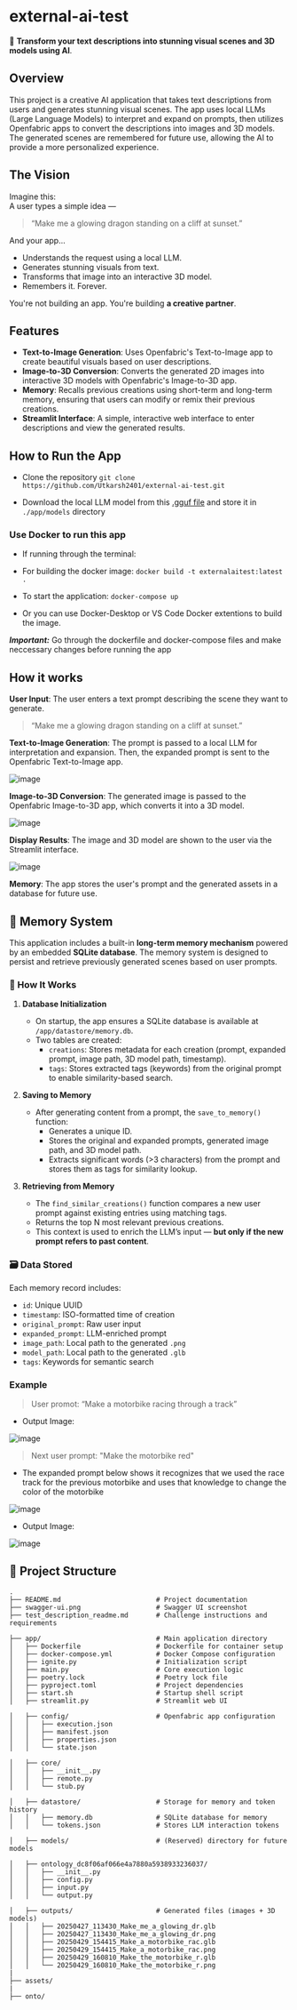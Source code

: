 # external-ai-test

🎨 **Transform your text descriptions into stunning visual scenes and 3D models using AI**.

## Overview

This project is a creative AI application that takes text descriptions from users and generates stunning visual scenes. The app uses local LLMs (Large Language Models) to interpret and expand on prompts, then utilizes Openfabric apps to convert the descriptions into images and 3D models. The generated scenes are remembered for future use, allowing the AI to provide a more personalized experience.

## The Vision

Imagine this:  
A user types a simple idea —
> “Make me a glowing dragon standing on a cliff at sunset.”

And your app...

- Understands the request using a local LLM.
- Generates stunning visuals from text.
- Transforms that image into an interactive 3D model.
- Remembers it. Forever.

You're not building an app. You're building **a creative partner**.

## Features

- **Text-to-Image Generation**: Uses Openfabric's Text-to-Image app to create beautiful visuals based on user descriptions.
- **Image-to-3D Conversion**: Converts the generated 2D images into interactive 3D models with Openfabric's Image-to-3D app.
- **Memory**: Recalls previous creations using short-term and long-term memory, ensuring that users can modify or remix their previous creations.
- **Streamlit Interface**: A simple, interactive web interface to enter descriptions and view the generated results.

## How to Run the App

- Clone the repository `git clone https://github.com/Utkarsh2401/external-ai-test.git`

- Download the local LLM model from this [.gguf file](https://drive.google.com/drive/folders/1wk4kExujwEa_DOwfIHsAiheO-TCrEFLw) and store it in `./app/models` directory

### Use Docker to run this app

- If running through the terminal:

- For building the docker image: `docker build -t externalaitest:latest .`

- To start the application:  `docker-compose up`

- Or you can use Docker-Desktop or VS Code Docker extentions to build the image.

***Important:*** Go through the dockerfile and docker-compose files and make neccessary changes before running the app

## How it works

**User Input**: The user enters a text prompt describing the scene they want to generate.

> “Make me a glowing dragon standing on a cliff at sunset.”

**Text-to-Image Generation**: The prompt is passed to a local LLM for interpretation and expansion. Then, the expanded prompt is sent to the Openfabric Text-to-Image app.

![image](./assets/Expanded_Prompt_Dragon.png)

**Image-to-3D Conversion**: The generated image is passed to the Openfabric Image-to-3D app, which converts it into a 3D model.

![image](./assets/Dragon_3D_Model.png)

**Display Results**: The image and 3D model are shown to the user via the Streamlit interface.

![image](./assets/20250430_162252_Make_me_a_glowing_dr.png)

**Memory**: The app stores the user's prompt and the generated assets in a database for future use.

## 🧠 Memory System

This application includes a built-in **long-term memory mechanism** powered by an embedded **SQLite database**. The memory system is designed to persist and retrieve previously generated scenes based on user prompts.

### 🔧 How It Works

1. **Database Initialization**
   - On startup, the app ensures a SQLite database is available at `/app/datastore/memory.db`.
   - Two tables are created:
     - `creations`: Stores metadata for each creation (prompt, expanded prompt, image path, 3D model path, timestamp).
     - `tags`: Stores extracted tags (keywords) from the original prompt to enable similarity-based search.

2. **Saving to Memory**
   - After generating content from a prompt, the `save_to_memory()` function:
     - Generates a unique ID.
     - Stores the original and expanded prompts, generated image path, and 3D model path.
     - Extracts significant words (>3 characters) from the prompt and stores them as tags for similarity lookup.

3. **Retrieving from Memory**
   - The `find_similar_creations()` function compares a new user prompt against existing entries using matching tags.
   - Returns the top N most relevant previous creations.
   - This context is used to enrich the LLM’s input — **but only if the new prompt refers to past content**.

### 🗃 Data Stored

Each memory record includes:
- `id`: Unique UUID
- `timestamp`: ISO-formatted time of creation
- `original_prompt`: Raw user input
- `expanded_prompt`: LLM-enriched prompt
- `image_path`: Local path to the generated `.png`
- `model_path`: Local path to the generated `.glb`
- `tags`: Keywords for semantic search

### Example

> User promot: “Make a motorbike racing through a track”

- Output Image:

![image](./app/outputs/20250429_154415_Make_a_motorbike_rac.png)

> Next user prompt: "Make the motorbike red"

- The expanded prompt below shows it recognizes that we used the race track for the previous motorbike and uses that knowledge to change the color of the motorbike

![image](./assets/Red_Motorbike_Prompt.png)

- Output Image:
  
![image](./app/outputs/20250429_160810_Make_the_motorbike_r.png)


## 📁 Project Structure

```
.
├── README.md                        # Project documentation
├── swagger-ui.png                   # Swagger UI screenshot
├── test_description_readme.md       # Challenge instructions and requirements

├── app/                             # Main application directory
│   ├── Dockerfile                   # Dockerfile for container setup
│   ├── docker-compose.yml           # Docker Compose configuration
│   ├── ignite.py                    # Initialization script
│   ├── main.py                      # Core execution logic
│   ├── poetry.lock                  # Poetry lock file
│   ├── pyproject.toml               # Project dependencies
│   ├── start.sh                     # Startup shell script
│   ├── streamlit.py                 # Streamlit web UI

│   ├── config/                      # Openfabric app configuration
│   │   ├── execution.json
│   │   ├── manifest.json
│   │   ├── properties.json
│   │   └── state.json

│   ├── core/                        
│   │   ├── __init__.py
│   │   ├── remote.py
│   │   └── stub.py

│   ├── datastore/                   # Storage for memory and token history
│   │   ├── memory.db                # SQLite database for memory
│   │   └── tokens.json              # Stores LLM interaction tokens

│   ├── models/                      # (Reserved) directory for future  models

│   ├── ontology_dc8f06af066e4a7880a5938933236037/  
│   │   ├── __init__.py
│   │   ├── config.py
│   │   ├── input.py
│   │   └── output.py

│   ├── outputs/                     # Generated files (images + 3D models)
│   │   ├── 20250427_113430_Make_me_a_glowing_dr.glb
│   │   ├── 20250427_113430_Make_me_a_glowing_dr.png
│   │   ├── 20250429_154415_Make_a_motorbike_rac.glb
│   │   ├── 20250429_154415_Make_a_motorbike_rac.png
│   │   ├── 20250429_160810_Make_the_motorbike_r.glb
│   │   └── 20250429_160810_Make_the_motorbike_r.png
|
├── assets/
|
├── onto/                            
```